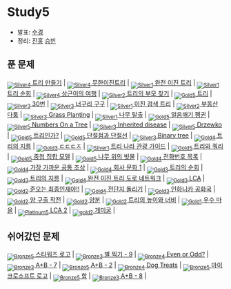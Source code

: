 <!-- tier 리스트 S -->
[Unrated]: https://user-images.githubusercontent.com/33937365/126247607-85783912-c11a-4d50-ac36-8cc7dcb75cd2.png
[Bronze5]: https://user-images.githubusercontent.com/33937365/126247611-e362d727-17a4-4737-a232-5827e185ab7c.png
[Bronze4]: https://user-images.githubusercontent.com/33937365/126247612-89cbc675-e1d4-43a2-950b-1cb014dca697.png
[Bronze3]: https://user-images.githubusercontent.com/33937365/126247613-b8408610-7bc4-40f8-804f-a30a45ddbb68.png
[Bronze2]: https://user-images.githubusercontent.com/33937365/126247614-d85dc6ff-a520-4c00-82bd-eb593b156bd8.png
[Bronze1]: https://user-images.githubusercontent.com/33937365/126247616-04b2ab30-9891-4b7b-8cb4-38e99b97e834.png
[Silver5]: https://user-images.githubusercontent.com/33937365/126247618-38c5c905-672b-4d75-808e-8a7d45ea577d.png
[Silver4]: https://user-images.githubusercontent.com/33937365/126247620-ba2d1b96-b0aa-4b88-80c5-71569c69bbc3.png
[Silver3]: https://user-images.githubusercontent.com/33937365/126247621-1b55b7f4-3a79-4348-8a63-f00c1813853e.png
[Silver2]: https://user-images.githubusercontent.com/33937365/126247622-a83b30a9-6618-4593-b775-6f6730afd3f6.png
[Silver1]: https://user-images.githubusercontent.com/33937365/126247625-8d82f8ab-6f95-4ef8-a243-be31f548596e.png
[Gold5]: https://user-images.githubusercontent.com/33937365/126247627-2979d4d5-915a-4c4e-adb7-c171f9bafe28.png
[Gold4]: https://user-images.githubusercontent.com/33937365/126247629-b24e1e24-4579-450f-bc3c-f166361091dd.png
[Gold3]: https://user-images.githubusercontent.com/33937365/126247630-80fb15af-debc-451d-a937-6c9c6bfa693b.png
[Gold2]: https://user-images.githubusercontent.com/33937365/126247633-7112f6a6-57da-4d1d-953f-5414ba8ffc3d.png
[Gold1]: https://user-images.githubusercontent.com/33937365/126247635-42bd3af9-e129-4379-b44a-22d75de3def6.png
[Platinum5]: https://user-images.githubusercontent.com/33937365/126247636-763e3bc4-43a9-4724-8ce1-c2288aecb636.png
[Platinum4]: https://user-images.githubusercontent.com/33937365/126247637-af30d243-2771-4966-b0bb-0901b9fd4989.png
[Platinum3]: https://user-images.githubusercontent.com/33937365/126247640-cfd654db-86d8-42a9-8d1b-0f3494758330.png
[Platinum2]: https://user-images.githubusercontent.com/33937365/126247641-3e60e9a6-5116-4005-a87d-bfb59969c87a.png
[Platinum1]: https://user-images.githubusercontent.com/33937365/126247643-23bba5ac-52c4-442a-a88a-2eb8998f6446.png
[Diamond5]: https://user-images.githubusercontent.com/33937365/126247645-870445bf-25d9-45ce-9c07-a25949ffad21.png
[Diamond4]: https://user-images.githubusercontent.com/33937365/126247646-b2d7e328-c205-448d-a5bf-c6294c07edaa.png
[Diamond3]: https://user-images.githubusercontent.com/33937365/126247647-db568f94-882f-410c-bd1b-63d49c87623c.png
[Diamond2]: https://user-images.githubusercontent.com/33937365/126247648-52f92f07-0fb9-4b1d-a344-6e9b81d81044.png
[Diamond1]: https://user-images.githubusercontent.com/33937365/126247649-4d068f63-f5e1-40df-910e-dceeb2b7de99.png
[Ruby5]: https://user-images.githubusercontent.com/33937365/126247652-94013ea7-9a96-4068-b922-01535c85801d.png
[Ruby4]: https://user-images.githubusercontent.com/33937365/126247655-a10f7077-6341-416e-938c-b500b7022aca.png
[Ruby3]: https://user-images.githubusercontent.com/33937365/126247656-d0e16a36-5080-4585-a465-4e4f5302beef.png
[Ruby2]: https://user-images.githubusercontent.com/33937365/126247659-1d249660-02a2-4a95-966f-074f99df70fe.png
[Ruby1]: https://user-images.githubusercontent.com/33937365/126247660-8e0d236d-eaef-42b3-8983-28f9e6c94ff9.png
<!-- tier 리스트 E -->

# Study5
- 발표: [수경](reference/hsk.pdf)
- 정리: [진홍](reference/kjh.pdf) [승빈](reference/wsb.pdf)

## 푼 문제
[<sub>![Silver4]</sub> 트리 만들기](https://www.acmicpc.net/problem/14244) |
[<sub>![Silver4]</sub> 무한이진트리](https://www.acmicpc.net/problem/2078) |
[<sub>![Silver1]</sub> 완전 이진 트리](https://www.acmicpc.net/problem/9934) |
[<sub>![Silver1]</sub> 트리 순회](https://www.acmicpc.net/problem/1991) |
[<sub>![Silver4]</sub> 상근이의 여행](https://www.acmicpc.net/problem/9372) |
[<sub>![Silver2]</sub> 트리의 부모 찾기](https://www.acmicpc.net/problem/11725) |
[<sub>![Gold5]</sub> 트리](https://www.acmicpc.net/problem/1068) |
[<sub>![Silver3]</sub> 30번](https://www.acmicpc.net/problem/13116) |
[<sub>![Silver3]</sub> 너구리 구구](https://www.acmicpc.net/problem/18126) |
[<sub>![Silver1]</sub> 이진 검색 트리](https://www.acmicpc.net/problem/5639) |
[<sub>![Silver2]</sub> 부동산 다툼](https://www.acmicpc.net/problem/20364) |
[<sub>![Silver3]</sub> Grass Planting](https://www.acmicpc.net/problem/17024) |
[<sub>![Silver1]</sub> 나무 탈출](https://www.acmicpc.net/problem/15900) |
[<sub>![Gold5]</sub> 얼음깨기 펭귄](https://www.acmicpc.net/problem/21738) |
[<sub>![Silver5]</sub> Numbers On a Tree](https://www.acmicpc.net/problem/11203) |
[<sub>![Silver3]</sub> Inherited disease](https://www.acmicpc.net/problem/10897) |
[<sub>![Silver5]</sub> Drzewko](https://www.acmicpc.net/problem/8680) |
[<sub>![Gold5]</sub> 트리인가?](https://www.acmicpc.net/problem/6416) |
[<sub>![Gold5]</sub> 단절점과 단절선](https://www.acmicpc.net/problem/14675) |
[<sub>![Silver3]</sub> Binary tree](https://www.acmicpc.net/problem/13237) |
[<sub>![Gold4]</sub> 트리의 지름](https://www.acmicpc.net/problem/1967) |
[<sub>![Gold3]</sub> ㄷㄷㄷㅈ](https://www.acmicpc.net/problem/19535) |
[<sub>![Silver1]</sub> 트리 나라 관광 가이드](https://www.acmicpc.net/problem/15805) |
[<sub>![Gold5]</sub> 트리와 쿼리](https://www.acmicpc.net/problem/15681) |
[<sub>![Gold5]</sub> 중첩 집합 모델](https://www.acmicpc.net/problem/19641) |
[<sub>![Gold5]</sub> 나무 위의 빗물](https://www.acmicpc.net/problem/17073) |
[<sub>![Gold4]</sub> 전화번호 목록](https://www.acmicpc.net/problem/5052) |
[<sub>![Gold4]</sub> 가장 가까운 공통 조상](https://www.acmicpc.net/problem/3584) |
[<sub>![Gold4]</sub> 회사 문화 1](https://www.acmicpc.net/problem/14267) |
[<sub>![Gold3]</sub> 트리의 순회](https://www.acmicpc.net/problem/2263) |
[<sub>![Gold3]</sub> 트리의 지름](https://www.acmicpc.net/problem/1167) |
[<sub>![Gold4]</sub> 완전 이진 트리 도로 네트워크](https://www.acmicpc.net/problem/12888) |
[<sub>![Gold3]</sub> LCA](https://www.acmicpc.net/problem/11437) |
[<sub>![Gold2]</sub> 준오는 최종인재야!!](https://www.acmicpc.net/problem/14657) |
[<sub>![Gold4]</sub> 전단지 돌리기](https://www.acmicpc.net/problem/19542) |
[<sub>![Gold3]</sub> 인하니카 공화국](https://www.acmicpc.net/problem/12784) |
[<sub>![Gold2]</sub> 양 구출 작전](https://www.acmicpc.net/problem/16437) |
[<sub>![Gold2]</sub> 양분](https://www.acmicpc.net/problem/20530) |
[<sub>![Gold2]</sub> 트리의 높이와 너비](https://www.acmicpc.net/problem/2250) |
[<sub>![Gold1]</sub> 우수 마을](https://www.acmicpc.net/problem/1949) |
[<sub>![Platinum5]</sub> LCA 2](https://www.acmicpc.net/problem/11438) |
[<sub>![gold2]</sub> 개미굴](https://www.acmicpc.net/problem/14725) |

## 쉬어갔던 문제
[<sub>![Bronze5]</sub> 스타워즈 로고](https://www.acmicpc.net/problem/9653) |
[<sub>![Bronze3]</sub> 별 찍기 - 9](https://www.acmicpc.net/problem/2446) |
[<sub>![Bronze4]</sub> Even or Odd?](https://www.acmicpc.net/problem/18005) |
[<sub>![Bronze3]</sub> A+B - 7](https://www.acmicpc.net/problem/11021) |
[<sub>![Bronze5]</sub> A+B - 2](https://www.acmicpc.net/problem/2558) |
[<sub>![Bronze4]</sub> Dog Treats](https://www.acmicpc.net/problem/19602) |
[<sub>![Bronze5]</sub> 마이크로소프트 로고](https://www.acmicpc.net/problem/5338) |
[<sub>![Bronze5]</sub> 합](https://www.acmicpc.net/problem/8393) |
[<sub>![Bronze3]</sub> A+B - 8](https://www.acmicpc.net/problem/11022) |
